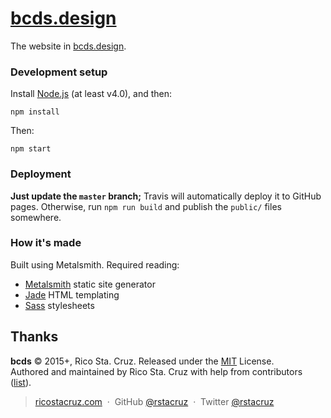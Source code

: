 # [bcds.design](http://bcds.design)

The website in [bcds.design](http://bcds.design).

### Development setup

Install [Node.js](https://nodejs.org/) (at least v4.0), and then:

```
npm install
```

Then:

```
npm start
```

### Deployment

**Just update the `master` branch;** Travis will automatically deploy it to
GitHub pages.  Otherwise, run `npm run build` and publish the `public/` files
somewhere.

### How it's made

Built using Metalsmith. Required reading:

- [Metalsmith](http://metalsmith.io/) static site generator
- [Jade](http://jade-lang.com/) HTML templating
- [Sass](http://sass-lang.com/) stylesheets

## Thanks

**bcds** © 2015+, Rico Sta. Cruz. Released under the [MIT] License.<br>
Authored and maintained by Rico Sta. Cruz with help from contributors ([list][contributors]).

> [ricostacruz.com](http://ricostacruz.com) &nbsp;&middot;&nbsp;
> GitHub [@rstacruz](https://github.com/rstacruz) &nbsp;&middot;&nbsp;
> Twitter [@rstacruz](https://twitter.com/rstacruz)

[MIT]: http://mit-license.org/
[contributors]: http://github.com/rstacruz/bcds/contributors
